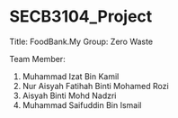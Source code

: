 # SECB3104_Project
Title: FoodBank.My
Group: Zero Waste

Team Member:
1. Muhammad Izat Bin Kamil
2. Nur Aisyah Fatihah Binti Mohamed Rozi
3. Aisyah Binti Mohd Nadzri
4. Muhammad Saifuddin Bin Ismail
